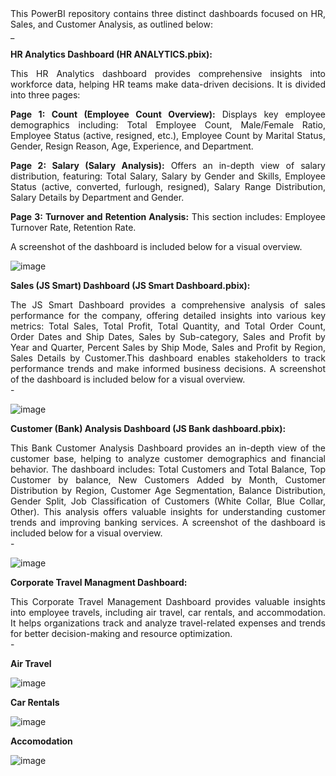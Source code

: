 <div align = "justify">
This PowerBI repository contains three distinct dashboards focused on HR, Sales, and Customer Analysis, as outlined below:
</div>

<div align = "justify">
_
  
**HR Analytics Dashboard (HR ANALYTICS.pbix):** 

This HR Analytics dashboard provides comprehensive insights into workforce data, helping HR teams make data-driven decisions. It is divided into three pages:

**Page 1: Count (Employee Count Overview):**
Displays key employee demographics including: Total Employee Count, Male/Female Ratio, Employee Status (active, resigned, etc.), Employee Count by Marital Status, Gender, Resign Reason, Age, Experience, and Department.

**Page 2: Salary (Salary Analysis):**
Offers an in-depth view of salary distribution, featuring: Total Salary, Salary by Gender and Skills, Employee Status (active, converted, furlough, resigned), Salary Range Distribution, Salary Details by Department and Gender.

**Page 3: Turnover and Retention Analysis:**
This section includes: Employee Turnover Rate, Retention Rate.

A screenshot of the dashboard is included below for a visual overview.

![image](https://github.com/user-attachments/assets/2ea9fecd-ac1a-41a5-8668-6e8714cd0db2)
</div>

**Sales (JS Smart) Dashboard (JS Smart Dashboard.pbix):**

<div align = "justify">
The JS Smart Dashboard provides a comprehensive analysis of sales performance for the company, offering detailed insights into various key metrics:
Total Sales, Total Profit, Total Quantity, and Total Order Count, Order Dates and Ship Dates, Sales by Sub-category, Sales and Profit by Year and Quarter, Percent Sales by Ship Mode, Sales and Profit by Region, Sales Details by Customer.This dashboard enables stakeholders to track performance trends and make informed business decisions. A screenshot of the dashboard is included below for a visual overview. </div>
-

![image](https://github.com/user-attachments/assets/fc2b6b88-7a8d-4226-b882-21c575ba8874)


**Customer (Bank) Analysis Dashboard (JS Bank dashboard.pbix):**

<div align = "justify">
This Bank Customer Analysis Dashboard provides an in-depth view of the customer base, helping to analyze customer demographics and financial behavior. The dashboard includes:
Total Customers and Total Balance, Top Customer by balance, New Customers Added by Month, Customer Distribution by Region, Customer Age Segmentation, Balance Distribution, Gender Split, Job Classification of Customers (White Collar, Blue Collar, Other). This analysis offers valuable insights for understanding customer trends and improving banking services. A screenshot of the dashboard is included below for a visual overview. </div>
-

![image](https://github.com/user-attachments/assets/4dad8cac-84a9-4331-9bd3-330d475be96e)

**Corporate Travel Managment Dashboard:**

<div align = "justify">
This Corporate Travel Management Dashboard provides valuable insights into employee travels, including air travel, car rentals, and accommodation. It helps organizations track and analyze travel-related expenses and trends for better decision-making and resource optimization.</div>
-

**Air Travel**

![image](https://github.com/user-attachments/assets/ef82af23-7f24-451f-8087-52ed5db67b61)

**Car Rentals**

![image](https://github.com/user-attachments/assets/3f0ae736-05a0-4544-8b2c-b64cafc16c29)

**Accomodation**

![image](https://github.com/user-attachments/assets/ae1ba35c-92cb-43c0-9b09-f2aa6dbf3f9d)





